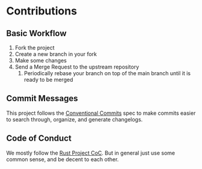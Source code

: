 # Contributions

## Basic Workflow

1. Fork the project
2. Create a new branch in your fork
3. Make some changes
4. Send a Merge Request to the upstream repository
    1. Periodically rebase your branch on top of the main branch until it is ready to be merged


## Commit Messages

This project follows the [Conventional Commits] spec to make commits easier to search
through, organize, and generate changelogs.


## Code of Conduct

We mostly follow the [Rust Project CoC].
But in general just use some common sense, and be decent to each other.


<!-- links -->

[Conventional Commits]: https://www.conventionalcommits.org/en/v1.0.0
[Rust Project CoC]: https://www.rust-lang.org/policies/code-of-conduct
